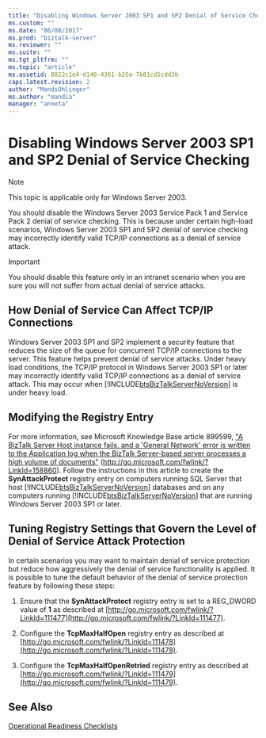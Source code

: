 ```yaml
---
title: "Disabling Windows Server 2003 SP1 and SP2 Denial of Service Checking | Microsoft Docs"
ms.custom: ""
ms.date: "06/08/2017"
ms.prod: "biztalk-server"
ms.reviewer: ""
ms.suite: ""
ms.tgt_pltfrm: ""
ms.topic: "article"
ms.assetid: 8822c1e4-d146-4361-b25a-7b81cd5cdd3b
caps.latest.revision: 2
author: "MandiOhlinger"
ms.author: "mandia"
manager: "anneta"
---
```

# Disabling Windows Server 2003 SP1 and SP2 Denial of Service Checking
> [!NOTE]  
>  This topic is applicable only for Windows Server 2003.  
  
 You should disable the Windows Server 2003 Service Pack 1 and Service Pack 2 denial of service checking. This is because under certain high-load scenarios, Windows Server 2003 SP1 and SP2 denial of service checking may incorrectly identify valid TCP/IP connections as a denial of service attack.  
  
> [!IMPORTANT]  
>  You should disable this feature only in an intranet scenario when you are sure you will not suffer from actual denial of service attacks.  
  
## How Denial of Service Can Affect TCP/IP Connections  
 Windows Server 2003 SP1 and SP2 implement a security feature that reduces the size of the queue for concurrent TCP/IP connections to the server. This feature helps prevent denial of service attacks. Under heavy load conditions, the TCP/IP protocol in Windows Server 2003 SP1 or later may incorrectly identify valid TCP/IP connections as a denial of service attack. This may occur when [!INCLUDE[btsBizTalkServerNoVersion](../includes/btsbiztalkservernoversion-md.md)] is under heavy load.  
  
## Modifying the Registry Entry  
 For more information, see Microsoft Knowledge Base article 899599, ["A BizTalk Server Host instance fails, and a 'General Network' error is written to the Application log when the BizTalk Server-based server processes a high volume of documents"](http://go.microsoft.com/fwlink/?LinkId=158860) (<http://go.microsoft.com/fwlink/?LinkId=158860>). Follow the instructions in this article to create the **SynAttackProtect** registry entry on computers running SQL Server that host [!INCLUDE[btsBizTalkServerNoVersion](../includes/btsbiztalkservernoversion-md.md)] databases and on any computers running [!INCLUDE[btsBizTalkServerNoVersion](../includes/btsbiztalkservernoversion-md.md)] that are running Windows Server 2003 SP1 or later.  
  
## Tuning Registry Settings that Govern the Level of Denial of Service Attack Protection  
 In certain scenarios you may want to maintain denial of service protection but reduce how aggressively the denial of service functionality is applied. It is possible to tune the default behavior of the denial of service protection feature by following these steps:  
  
1.  Ensure that the **SynAttackProtect** registry entry is set to a REG_DWORD value of **1** as described at [http://go.microsoft.com/fwlink/?LinkId=111477](http://go.microsoft.com/fwlink/?LinkId=111477).  
  
2.  Configure the **TcpMaxHalfOpen** registry entry as described at [http://go.microsoft.com/fwlink/?LinkId=111478](http://go.microsoft.com/fwlink/?LinkId=111478).  
  
3.  Configure the **TcpMaxHalfOpenRetried** registry entry as described at [http://go.microsoft.com/fwlink/?LinkId=111479](http://go.microsoft.com/fwlink/?LinkId=111479).  
  
## See Also  
 [Operational Readiness Checklists](../technical-guides/operational-readiness-checklists.md)